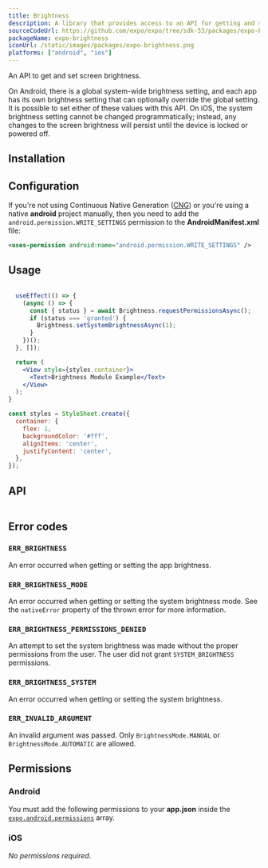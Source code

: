 ```yaml
---
title: Brightness
description: A library that provides access to an API for getting and setting the screen brightness.
sourceCodeUrl: https://github.com/expo/expo/tree/sdk-53/packages/expo-brightness
packageName: expo-brightness
iconUrl: /static/images/packages/expo-brightness.png
platforms: ["android", "ios"]
---
```


An API to get and set screen brightness.

On Android, there is a global system-wide brightness setting, and each app has its own brightness setting that can optionally override the global setting. It is possible to set either of these values with this API. On iOS, the system brightness setting cannot be changed programmatically; instead, any changes to the screen brightness will persist until the device is locked or powered off.

## Installation

## Configuration

If you're not using Continuous Native Generation ([CNG](/workflow/continuous-native-generation/)) or you're using a native **android** project manually, then you need to add the `android.permission.WRITE_SETTINGS` permission to the **AndroidManifest.xml** file:

```xml android/app/src/main/AndroidManifest.xml
<uses-permission android:name="android.permission.WRITE_SETTINGS" />
```

## Usage

```jsx

  useEffect(() => {
    (async () => {
      const { status } = await Brightness.requestPermissionsAsync();
      if (status === 'granted') {
        Brightness.setSystemBrightnessAsync(1);
      }
    })();
  }, []);

  return (
    <View style={styles.container}>
      <Text>Brightness Module Example</Text>
    </View>
  );
}

const styles = StyleSheet.create({
  container: {
    flex: 1,
    backgroundColor: '#fff',
    alignItems: 'center',
    justifyContent: 'center',
  },
});
```

## API

```js

```

## Error codes

### `ERR_BRIGHTNESS`

An error occurred when getting or setting the app brightness.

### `ERR_BRIGHTNESS_MODE`

An error occurred when getting or setting the system brightness mode. See the `nativeError` property of the thrown error for more information.

### `ERR_BRIGHTNESS_PERMISSIONS_DENIED`

An attempt to set the system brightness was made without the proper permissions from the user. The user did not grant `SYSTEM_BRIGHTNESS` permissions.

### `ERR_BRIGHTNESS_SYSTEM`

An error occurred when getting or setting the system brightness.

### `ERR_INVALID_ARGUMENT`

An invalid argument was passed. Only `BrightnessMode.MANUAL` or `BrightnessMode.AUTOMATIC` are allowed.

## Permissions

### Android

You must add the following permissions to your **app.json** inside the [`expo.android.permissions`](../config/app/#permissions) array.

### iOS

_No permissions required_.